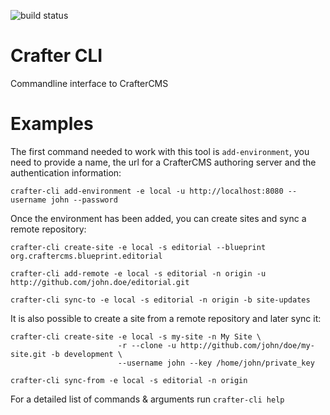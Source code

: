 ![build status](https://app.travis-ci.com/craftercms/cli.svg?branch=develop)

# Crafter CLI
Commandline interface to CrafterCMS

# Examples

The first command needed to work with this tool is `add-environment`, you need to provide a name, the url for a
CrafterCMS authoring server and the authentication information:

`crafter-cli add-environment -e local -u http://localhost:8080 --username john --password`

Once the environment has been added, you can create sites and sync a remote repository:

`crafter-cli create-site -e local -s editorial --blueprint org.craftercms.blueprint.editorial`

`crafter-cli add-remote -e local -s editorial -n origin -u http://github.com/john.doe/editorial.git`

`crafter-cli sync-to -e local -s editorial -n origin -b site-updates`

It is also possible to create a site from a remote repository and later sync it:

```
crafter-cli create-site -e local -s my-site -n My Site \
                        -r --clone -u http://github.com/john/doe/my-site.git -b development \
                        --username john --key /home/john/private_key
```

`crafter-cli sync-from -e local -s editorial -n origin`

For a detailed list of commands & arguments run `crafter-cli help`
